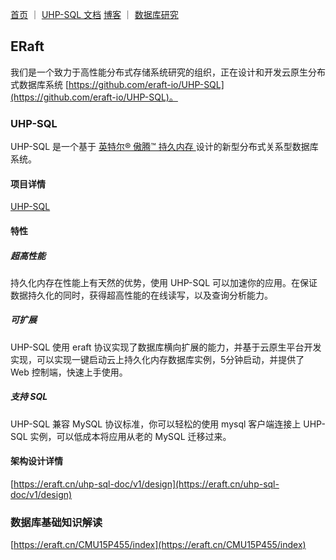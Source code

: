 
[首页](https://eraft.cn)  ｜ [UHP-SQL 文档](https://eraft.cn/uhp_sql)  [博客](https://eraft.cn/blogs)   ｜   [数据库研究](https://eraft.cn/database_theory) 

## ERaft

我们是一个致力于高性能分布式存储系统研究的组织，正在设计和开发云原生分布式数据库系统 [https://github.com/eraft-io/UHP-SQL](https://github.com/eraft-io/UHP-SQL)。

### UHP-SQL
UHP-SQL 是一个基于 [英特尔® 傲腾™ 持久内存 ](https://www.intel.cn/content/www/cn/zh/architecture-and-technology/optane-dc-persistent-memory.html) 设计的新型分布式关系型数据库系统。

#### 项目详情

[UHP-SQL](https://github.com/eraft-io/UHP-SQL)

#### 特性

##### 超高性能
持久化内存在性能上有天然的优势，使用 UHP-SQL 可以加速你的应用。在保证数据持久化的同时，获得超高性能的在线读写，以及查询分析能力。

##### 可扩展
UHP-SQL 使用 eraft 协议实现了数据库横向扩展的能力，并基于云原生平台开发实现，可以实现一键启动云上持久化内存数据库实例，5分钟启动，并提供了 Web 控制端，快速上手使用。

##### 支持 SQL
UHP-SQL 兼容 MySQL 协议标准，你可以轻松的使用 mysql 客户端连接上 UHP-SQL 实例，可以低成本将应用从老的 MySQL 迁移过来。

#### 架构设计详情

[https://eraft.cn/uhp-sql-doc/v1/design](https://eraft.cn/uhp-sql-doc/v1/design)

### 数据库基础知识解读

[https://eraft.cn/CMU15P455/index](https://eraft.cn/CMU15P455/index)
